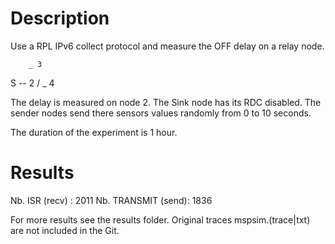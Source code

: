 Description
===========

Use a RPL IPv6 collect protocol and measure the OFF delay on a relay node.

        _ 3
S -- 2 /
       \_ 4

The delay is measured on node 2. The Sink node has its RDC disabled.
The sender nodes send there sensors values randomly from 0 to 10 seconds.

The duration of the experiment is 1 hour.

Results
=======

Nb. ISR (recv)     : 2011
Nb. TRANSMIT (send): 1836

For more results see the results folder.
Original traces mspsim.(trace|txt) are not included in the Git.
